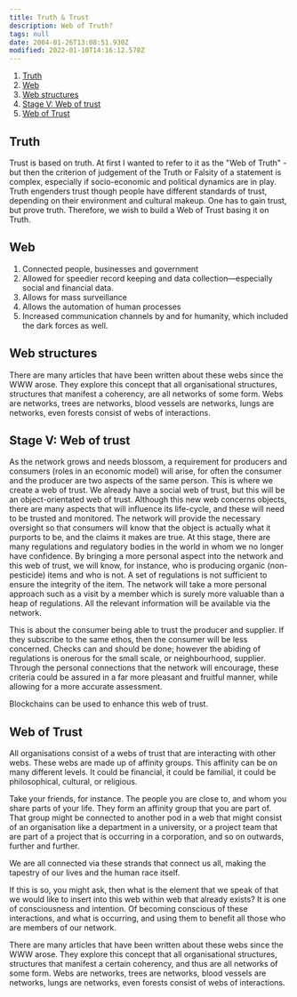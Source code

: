 ```yaml
---
title: Truth & Trust
description: Web of Truth?
tags: null
date: 2004-01-26T13:08:51.930Z
modified: 2022-01-10T14:16:12.578Z
---
```


1. [Truth](#truth)
2. [Web](#web)
3. [Web structures](#web-structures)
4. [Stage V: Web of trust](#stage-v-web-of-trust)
5. [Web of Trust](#web-of-trust)

## Truth

Trust is based on truth. At first I wanted to refer to it as the "Web of Truth" - but then the criterion of judgement of the Truth or Falsity of a statement is complex, especially if socio-economic and political dynamics are in play. Truth engenders trust though people have different standards of trust, depending on their environment and cultural makeup. One has to gain trust, but prove truth. Therefore, we wish to build a Web of Trust basing it on Truth.

## Web

1. Connected people, businesses and government
2. Allowed for speedier record keeping and data collection&mdash;especially social and financial data.
3. Allows for mass surveillance
4. Allows the automation of human processes
5. Increased communication channels by and for humanity, which included the dark forces as well.

## Web structures

There are many articles that have been written about these webs since the WWW arose. They explore this concept that all organisational structures, structures that manifest a coherency, are all networks of some form. Webs are networks, trees are networks, blood vessels are networks, lungs are networks, even forests consist of webs of interactions.

## Stage V: Web of trust

As the network grows and needs blossom, a requirement for producers and consumers (roles in an economic model) will arise, for often the consumer and the producer are two aspects of the same person. This is where we create a web of trust. We already have a social web of trust, but this will be an object-orientated web of trust. Although this new web concerns objects, there are many aspects that will influence its life-cycle, and these will need to be trusted and monitored. The network will provide the necessary oversight so that consumers will know that the object is actually what it purports to be, and the claims it makes are true. At this stage, there are many regulations and regulatory bodies in the world in whom we no longer have confidence. By bringing a more personal aspect into the network and this web of trust, we will know, for instance, who is producing organic (non-pesticide) items and who is not. A set of regulations is not sufficient to ensure the integrity of the item. The network will take a more personal approach such as a visit by a member which is surely more valuable than a heap of regulations. All the relevant information will be available via the network.

This is about the consumer being able to trust the producer and supplier. If they subscribe to the same ethos, then the consumer will be less concerned. Checks can and should be done; however the abiding of regulations is onerous for the small scale, or neighbourhood, supplier. Through the personal connections that the network will encourage, these criteria could be assured in a far more pleasant and fruitful manner, while allowing for a more accurate assessment.

Blockchains can be used to enhance this web of trust.

## Web of Trust

All organisations consist of a webs of trust that are interacting with other webs. These webs are made up of affinity groups. This affinity can be on many different levels. It could be financial, it could be familial, it could be philosophical, cultural, or religious.

Take your friends, for instance. The people you are close to, and whom you share parts of your life. They form an affinity group that you are part of. That group might be connected to another pod in a web that might consist of an organisation like a department in a university, or a project team that are part of a project that is occurring in a corporation, and so on outwards, further and further.

We are all connected via these strands that connect us all, making the tapestry of our lives and the human race itself.

If this is so, you might ask, then what is the element that we speak of that we would like to insert into this web within web that already exists? It is one of consciousness and intention. Of becoming conscious of these interactions, and what is occurring, and using them to benefit all those who are members of our network.

There are many articles that have been written about these webs since the WWW arose. They explore this concept that all organisational structures, structures that manifest a certain coherency, and thus are all networks of some form. Webs are networks, trees are networks, blood vessels are networks, lungs are networks, even forests consist of webs of interactions.
